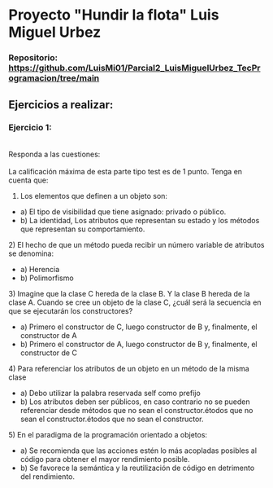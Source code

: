 # Proyecto "Hundir la flota" Luis Miguel Urbez

### Repositorio: https://github.com/LuisMi01/Parcial2_LuisMiguelUrbez_TecProgramacion/tree/main

## Ejercicios a realizar:

### Ejercicio 1:<br>
<br>Responda a las cuestiones:<br>
<br>La calificación máxima de esta parte tipo test es de 1 punto. Tenga en cuenta que:<br>

1) Los elementos que definen a un objeto son:
<ul>
  <li>a) El tipo de visibilidad que tiene asignado: privado o público.</li>  
  <li>b) La identidad, Los atributos que representan su estado y los métodos que representan su comportamiento.</li>
</ul>
2) El hecho de que un método pueda recibir un número variable de atributos se denomina: 
<ul>
  <li>a) Herencia</li>
  <li>b) Polimorfismo</li>
  </ul>
3) Imagine que la clase C hereda de la clase B. Y la clase B hereda de la clase A. Cuando se cree un objeto de la clase C, ¿cuál será la secuencia en que se ejecutarán los constructores?
  <ul>
  <li>a) Primero el constructor de C, luego constructor de B y, finalmente, el constructor de A</li>
  <li>b) Primero el constructor de A, luego constructor de B y, finalmente, el constructor de C</li>
  </ul>
4) Para referenciar los atributos de un objeto en un método de la misma clase
    <ul>
  <li>a) Debo utilizar la palabra reservada self como prefijo</li>
  <li>b) Los atributos deben ser públicos, en caso contrario no se pueden referenciar desde métodos que no sean el constructor.étodos que no sean el constructor.étodos que no sean el constructor.</li>
  </ul>
5) En el paradigma de la programación orientado a objetos:
      <ul>
  <li>a) Se recomienda que las acciones estén lo más acopladas posibles al código para obtener el mayor rendimiento posible.</li>
  <li>b) Se favorece la semántica y la reutilización de código en detrimento del rendimiento.</li>
  </ul>
